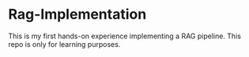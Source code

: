 # Rag-Implementation
This is my first hands-on experience implementing a RAG pipeline. This repo is only for learning purposes.
